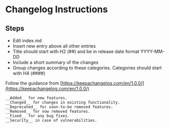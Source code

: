 # Changelog Instructions

## Steps

- Edit index.md
- Insert new entry above all other entries
- Title should start with H2 (##) and be in release date format YYYY-MM-DD
- Include a short summary of the changes
- Group changes according to these categories. Categories should start with H4 (####)

Follow the guidance from [https://keepachangelog.com/en/1.0.0/](https://keepachangelog.com/en/1.0.0/)

```
__Added__ for new features.
__Changed__ for changes in existing functionality.
__Deprecated__ for soon-to-be removed features.
__Removed__ for now removed features.
__Fixed__ for any bug fixes.
__Security__ in case of vulnerabilities.
```

